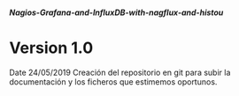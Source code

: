 ##### Nagios-Grafana-and-InfluxDB-with-nagflux-and-histou #####


# Version 1.0
 Date 24/05/2019
 Creación del repositorio en git para subir la documentación y los ficheros que estimemos oportunos.
